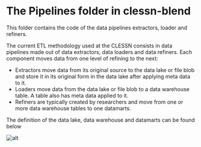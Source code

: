 # The Pipelines folder in clessn-blend

This folder contains the code of the data pipelines extractors, loader and refiners.

The current ETL methodology used at the CLESSN consists in data pipelines made out of data extractors, data loaders and data refiners.  Each component moves data from one level of refining to the next: 
* Extractors move data from its original source to the data lake or file blob and store it in its original form in the data lake after applying meta data to it.
* Loaders move data from the data lake or file blob to a data warehouse table.  A table also has meta data applied to it.
* Refiners are typically created by researchers and move from one or more data warehouse tables to one datamarts.

The definition of the data lake, data warehouse and datamarts can be found below

![alt](https://github.com/clessn/diagrams/blob/master/infra/definitiond_lake_warehouse_datamart.drawio.png)
